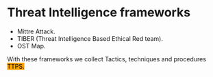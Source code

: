 # Threat Intelligence frameworks

* Mittre Attack.
* TIBER (Threat Intelligence Based Ethical Red team).
* OST Map.

With these frameworks we collect Tactics, techniques and procedures <mark style="background-color:orange;">TTPS.</mark>
